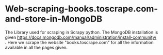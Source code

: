 # Web-scraping-books.toscrape.com-and-store-in-MongoDB

The Library used for scraping in Scrapy python.
The MongoDB installation is given https://docs.mongodb.com/manual/administration/install-community/ .
Here we scrape the website "books.toscrape.com" for all the information available in all the pages given.
